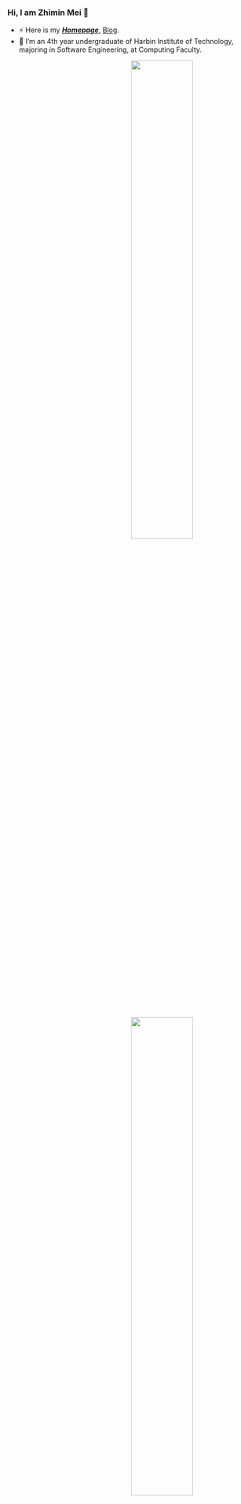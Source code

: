 ### Hi, I am Zhimin Mei 👋

<!--
**mzm1183710118/mzm1183710118** is a ✨ _special_ ✨ repository because its `README.md` (this file) appears on your GitHub profile.

Here are some ideas to get you started:

- 🔭 I’m currently working on ...
- 🌱 I’m currently learning ...
- 👯 I’m looking to collaborate on ...
- 🤔 I’m looking for help with ...
- 💬 Ask me about ...
- 📫 How to reach me: ...
- 😄 Pronouns: ...
- ⚡ Fun fact: ...
-->
- ⚡ Here is my <u>***[Homepage](https://mzm1183710118.github.io/)***</u>, [Blog](https://blog.csdn.net/alanwalker1?spm=1010.2135.3001.5343).
- 🔭 I’m an 4th year undergraduate of Harbin Institute of Technology, majoring in Software Engineering, at Computing Faculty.
<img align="right" width="50%" src="https://github-readme-stats.vercel.app/api?username=mzm1183710118&show_icons=true">
<img align="right" width="50%" src="https://github-readme-stats.vercel.app/api/top-langs/?username=mzm1183710118&layout=compact">
